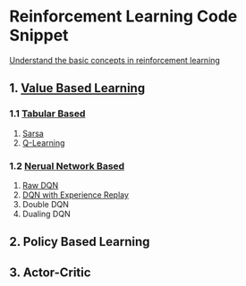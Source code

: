 # Reinforcement Learning Code Snippet

[Understand the basic concepts in reinforcement learning](https://kibazen.cn/li-jie-qiang-hua-xue-xi-zhong-de-ji-ben-gai-nian/)

## 1. [Value Based Learning](https://kibazen.cn/qiang-hua-xue-xi-zhong-shi-xu-chai-fen-xue-xi/)

### 1.1 [Tabular Based](value-based/tabular/README.md)

1. [Sarsa](value-based/tabular/sarsa.py)
2. [Q-Learning](value-based/tabular/qlearning.py)

### 1.2 [Nerual Network Based](value-based/neural-network/README.md)

1. [Raw DQN](value-based/neural-network/raw_dqn.py)
2. [DQN with Experience Replay](value-based/neural-network/dqn_with_experience_replay.py)
3. Double DQN
4. Dualing DQN

## 2. Policy Based Learning

## 3. Actor-Critic

